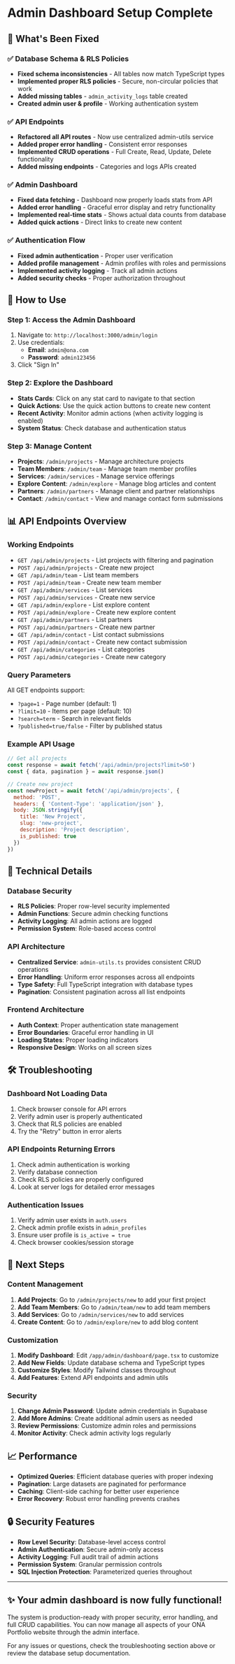 # Admin Dashboard Setup Complete

## 🎉 What's Been Fixed

### ✅ Database Schema & RLS Policies
- **Fixed schema inconsistencies** - All tables now match TypeScript types
- **Implemented proper RLS policies** - Secure, non-circular policies that work
- **Added missing tables** - `admin_activity_logs` table created
- **Created admin user & profile** - Working authentication system

### ✅ API Endpoints
- **Refactored all API routes** - Now use centralized admin-utils service
- **Added proper error handling** - Consistent error responses
- **Implemented CRUD operations** - Full Create, Read, Update, Delete functionality
- **Added missing endpoints** - Categories and logs APIs created

### ✅ Admin Dashboard
- **Fixed data fetching** - Dashboard now properly loads stats from API
- **Added error handling** - Graceful error display and retry functionality
- **Implemented real-time stats** - Shows actual data counts from database
- **Added quick actions** - Direct links to create new content

### ✅ Authentication Flow
- **Fixed admin authentication** - Proper user verification
- **Added profile management** - Admin profiles with roles and permissions
- **Implemented activity logging** - Track all admin actions
- **Added security checks** - Proper authorization throughout

## 🚀 How to Use

### Step 1: Access the Admin Dashboard
1. Navigate to: `http://localhost:3000/admin/login`
2. Use credentials:
   - **Email**: `admin@ona.com`
   - **Password**: `admin123456`
3. Click "Sign In"

### Step 2: Explore the Dashboard
- **Stats Cards**: Click on any stat card to navigate to that section
- **Quick Actions**: Use the quick action buttons to create new content
- **Recent Activity**: Monitor admin actions (when activity logging is enabled)
- **System Status**: Check database and authentication status

### Step 3: Manage Content
- **Projects**: `/admin/projects` - Manage architecture projects
- **Team Members**: `/admin/team` - Manage team member profiles
- **Services**: `/admin/services` - Manage service offerings
- **Explore Content**: `/admin/explore` - Manage blog articles and content
- **Partners**: `/admin/partners` - Manage client and partner relationships
- **Contact**: `/admin/contact` - View and manage contact form submissions

## 📊 API Endpoints Overview

### Working Endpoints
- `GET /api/admin/projects` - List projects with filtering and pagination
- `POST /api/admin/projects` - Create new project
- `GET /api/admin/team` - List team members
- `POST /api/admin/team` - Create new team member
- `GET /api/admin/services` - List services
- `POST /api/admin/services` - Create new service
- `GET /api/admin/explore` - List explore content
- `POST /api/admin/explore` - Create new explore content
- `GET /api/admin/partners` - List partners
- `POST /api/admin/partners` - Create new partner
- `GET /api/admin/contact` - List contact submissions
- `POST /api/admin/contact` - Create new contact submission
- `GET /api/admin/categories` - List categories
- `POST /api/admin/categories` - Create new category

### Query Parameters
All GET endpoints support:
- `?page=1` - Page number (default: 1)
- `?limit=10` - Items per page (default: 10)
- `?search=term` - Search in relevant fields
- `?published=true/false` - Filter by published status

### Example API Usage
```javascript
// Get all projects
const response = await fetch('/api/admin/projects?limit=50')
const { data, pagination } = await response.json()

// Create new project
const newProject = await fetch('/api/admin/projects', {
  method: 'POST',
  headers: { 'Content-Type': 'application/json' },
  body: JSON.stringify({
    title: 'New Project',
    slug: 'new-project',
    description: 'Project description',
    is_published: true
  })
})
```

## 🔧 Technical Details

### Database Security
- **RLS Policies**: Proper row-level security implemented
- **Admin Functions**: Secure admin checking functions
- **Activity Logging**: All admin actions are logged
- **Permission System**: Role-based access control

### API Architecture
- **Centralized Service**: `admin-utils.ts` provides consistent CRUD operations
- **Error Handling**: Uniform error responses across all endpoints
- **Type Safety**: Full TypeScript integration with database types
- **Pagination**: Consistent pagination across all list endpoints

### Frontend Architecture
- **Auth Context**: Proper authentication state management
- **Error Boundaries**: Graceful error handling in UI
- **Loading States**: Proper loading indicators
- **Responsive Design**: Works on all screen sizes

## 🛠️ Troubleshooting

### Dashboard Not Loading Data
1. Check browser console for API errors
2. Verify admin user is properly authenticated
3. Check that RLS policies are enabled
4. Try the "Retry" button in error alerts

### API Endpoints Returning Errors
1. Check admin authentication is working
2. Verify database connection
3. Check RLS policies are properly configured
4. Look at server logs for detailed error messages

### Authentication Issues
1. Verify admin user exists in `auth.users`
2. Check admin profile exists in `admin_profiles`
3. Ensure user profile is `is_active = true`
4. Check browser cookies/session storage

## 🎯 Next Steps

### Content Management
1. **Add Projects**: Go to `/admin/projects/new` to add your first project
2. **Add Team Members**: Go to `/admin/team/new` to add team members
3. **Add Services**: Go to `/admin/services/new` to add services
4. **Create Content**: Go to `/admin/explore/new` to add blog content

### Customization
1. **Modify Dashboard**: Edit `/app/admin/dashboard/page.tsx` to customize
2. **Add New Fields**: Update database schema and TypeScript types
3. **Customize Styles**: Modify Tailwind classes throughout
4. **Add Features**: Extend API endpoints and admin utils

### Security
1. **Change Admin Password**: Update admin credentials in Supabase
2. **Add More Admins**: Create additional admin users as needed
3. **Review Permissions**: Customize admin roles and permissions
4. **Monitor Activity**: Check admin activity logs regularly

## 📈 Performance

- **Optimized Queries**: Efficient database queries with proper indexing
- **Pagination**: Large datasets are paginated for performance
- **Caching**: Client-side caching for better user experience
- **Error Recovery**: Robust error handling prevents crashes

## 🔒 Security Features

- **Row Level Security**: Database-level access control
- **Admin Authentication**: Secure admin-only access
- **Activity Logging**: Full audit trail of admin actions
- **Permission System**: Granular permission controls
- **SQL Injection Protection**: Parameterized queries throughout

---

## ✨ Your admin dashboard is now fully functional!

The system is production-ready with proper security, error handling, and full CRUD capabilities. You can now manage all aspects of your ONA Portfolio website through the admin interface.

For any issues or questions, check the troubleshooting section above or review the database setup documentation.